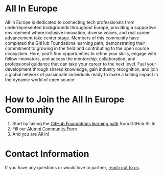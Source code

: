 # All In Europe

All In Europe is dedicated to connecting tech professionals from underrepresented backgrounds throughout Europe, providing a supportive environment where inclusive innovation, diverse voices, and real career advancement take center stage. Members of this community have completed the GitHub Foundations learning path, demonstrating their commitment to growing in the field and contributing to the open source ecosystem. Here, you’ll find opportunities to refine your skills, engage with fellow innovators, and access the mentorship, collaboration, and professional guidance that can take your career to the next level. Fuel your development through shared knowledge, gain industry recognition, and join a global network of passionate individuals ready to make a lasting impact in the dynamic world of open source.

# How to Join the All In Europe Community

1. Start by taking the [GitHub Foundations learning path](https://learn.microsoft.com/en-us/collections/w1nebonx2g64nw) from GitHub All In
2. Fill our [Alumni Community Form](https://docs.google.com/forms/d/e/1FAIpQLSfbMy-v4pEDjBdOhwsSuC2DXeD33wNT8KvfhPLSjJuZcWCImg/viewform)
3. And you are All In!
   
# Contact Information

If you have any questions or would love to partner, [reach out to us](info@allinopensource.org).


